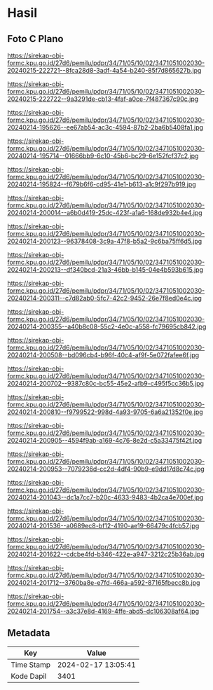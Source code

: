 # Hasil

## Foto C Plano

https://sirekap-obj-formc.kpu.go.id/27d6/pemilu/pdpr/34/71/05/10/02/3471051002030-20240215-222721--8fca28d8-3adf-4a54-b240-85f7d865627b.jpg

https://sirekap-obj-formc.kpu.go.id/27d6/pemilu/pdpr/34/71/05/10/02/3471051002030-20240215-222722--9a3291de-cb13-4faf-a0ce-7f487367c90c.jpg

https://sirekap-obj-formc.kpu.go.id/27d6/pemilu/pdpr/34/71/05/10/02/3471051002030-20240214-195626--ee67ab54-ac3c-4594-87b2-2ba6b5408fa1.jpg

https://sirekap-obj-formc.kpu.go.id/27d6/pemilu/pdpr/34/71/05/10/02/3471051002030-20240214-195714--01666bb9-6c10-45b6-bc29-6e152fcf37c2.jpg

https://sirekap-obj-formc.kpu.go.id/27d6/pemilu/pdpr/34/71/05/10/02/3471051002030-20240214-195824--f679b6f6-cd95-41e1-b613-a1c9f297b919.jpg

https://sirekap-obj-formc.kpu.go.id/27d6/pemilu/pdpr/34/71/05/10/02/3471051002030-20240214-200014--a6b0d419-25dc-423f-a1a6-168de932b4e4.jpg

https://sirekap-obj-formc.kpu.go.id/27d6/pemilu/pdpr/34/71/05/10/02/3471051002030-20240214-200123--96378408-3c9a-47f8-b5a2-9c6ba75ff6d5.jpg

https://sirekap-obj-formc.kpu.go.id/27d6/pemilu/pdpr/34/71/05/10/02/3471051002030-20240214-200213--df340bcd-21a3-46bb-b145-04e4b593b615.jpg

https://sirekap-obj-formc.kpu.go.id/27d6/pemilu/pdpr/34/71/05/10/02/3471051002030-20240214-200311--c7d82ab0-5fc7-42c2-9452-26e7f8ed0e4c.jpg

https://sirekap-obj-formc.kpu.go.id/27d6/pemilu/pdpr/34/71/05/10/02/3471051002030-20240214-200355--a40b8c08-55c2-4e0c-a558-fc79695cb842.jpg

https://sirekap-obj-formc.kpu.go.id/27d6/pemilu/pdpr/34/71/05/10/02/3471051002030-20240214-200508--bd096cb4-b96f-40c4-af9f-5e072fafee6f.jpg

https://sirekap-obj-formc.kpu.go.id/27d6/pemilu/pdpr/34/71/05/10/02/3471051002030-20240214-200702--9387c80c-bc55-45e2-afb9-c495f5cc36b5.jpg

https://sirekap-obj-formc.kpu.go.id/27d6/pemilu/pdpr/34/71/05/10/02/3471051002030-20240214-200810--f9799522-998d-4a93-9705-6a6a21352f0e.jpg

https://sirekap-obj-formc.kpu.go.id/27d6/pemilu/pdpr/34/71/05/10/02/3471051002030-20240214-200905--4594f9ab-a169-4c76-8e2d-c5a33475f42f.jpg

https://sirekap-obj-formc.kpu.go.id/27d6/pemilu/pdpr/34/71/05/10/02/3471051002030-20240214-200953--7079236d-cc2d-4df4-90b9-e9dd17d8c74c.jpg

https://sirekap-obj-formc.kpu.go.id/27d6/pemilu/pdpr/34/71/05/10/02/3471051002030-20240214-201043--dc1a7cc7-b20c-4633-9483-4b2ca4e700ef.jpg

https://sirekap-obj-formc.kpu.go.id/27d6/pemilu/pdpr/34/71/05/10/02/3471051002030-20240214-201536--a0689ec8-bf12-4190-ae19-66479c4fcb57.jpg

https://sirekap-obj-formc.kpu.go.id/27d6/pemilu/pdpr/34/71/05/10/02/3471051002030-20240214-201622--cdcbe4fd-b346-422e-a947-3212c25b36ab.jpg

https://sirekap-obj-formc.kpu.go.id/27d6/pemilu/pdpr/34/71/05/10/02/3471051002030-20240214-201712--3760ba8e-e7fd-466a-a592-87165fbecc8b.jpg

https://sirekap-obj-formc.kpu.go.id/27d6/pemilu/pdpr/34/71/05/10/02/3471051002030-20240214-201754--a3c37e8d-4169-4ffe-abd5-dc106308af64.jpg


## Metadata

| Key        | Value               |
| ---------- | ------------------- |
| Time Stamp | 2024-02-17 13:05:41 |
| Kode Dapil | 3401                |



